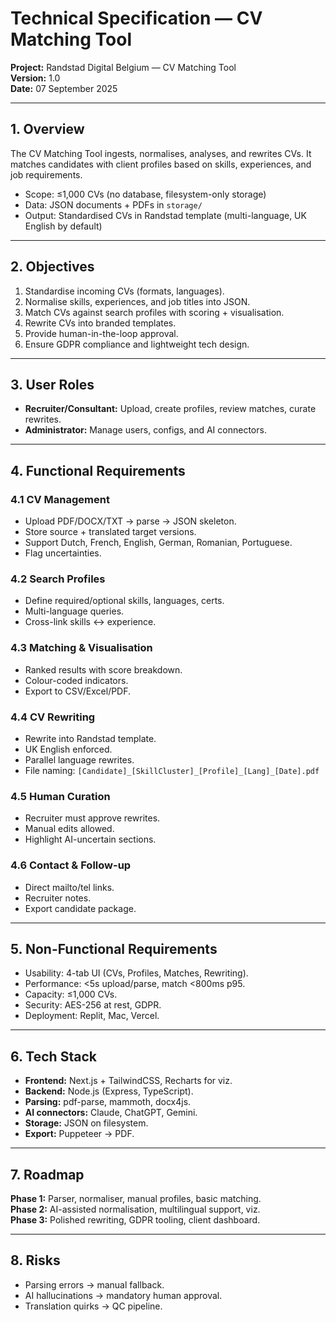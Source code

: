 # Technical Specification — CV Matching Tool
**Project:** Randstad Digital Belgium — CV Matching Tool  
**Version:** 1.0  
**Date:** 07 September 2025  

---

## 1. Overview
The CV Matching Tool ingests, normalises, analyses, and rewrites CVs. It matches candidates with client profiles based on skills, experiences, and job requirements.  

- Scope: ≤1,000 CVs (no database, filesystem-only storage)  
- Data: JSON documents + PDFs in `storage/`  
- Output: Standardised CVs in Randstad template (multi-language, UK English by default)  

---

## 2. Objectives
1. Standardise incoming CVs (formats, languages).  
2. Normalise skills, experiences, and job titles into JSON.  
3. Match CVs against search profiles with scoring + visualisation.  
4. Rewrite CVs into branded templates.  
5. Provide human-in-the-loop approval.  
6. Ensure GDPR compliance and lightweight tech design.  

---

## 3. User Roles
- **Recruiter/Consultant:** Upload, create profiles, review matches, curate rewrites.  
- **Administrator:** Manage users, configs, and AI connectors.  

---

## 4. Functional Requirements

### 4.1 CV Management
- Upload PDF/DOCX/TXT → parse → JSON skeleton.  
- Store source + translated target versions.  
- Support Dutch, French, English, German, Romanian, Portuguese.  
- Flag uncertainties.  

### 4.2 Search Profiles
- Define required/optional skills, languages, certs.  
- Multi-language queries.  
- Cross-link skills ↔ experience.  

### 4.3 Matching & Visualisation
- Ranked results with score breakdown.  
- Colour-coded indicators.  
- Export to CSV/Excel/PDF.  

### 4.4 CV Rewriting
- Rewrite into Randstad template.  
- UK English enforced.  
- Parallel language rewrites.  
- File naming: `[Candidate]_[SkillCluster]_[Profile]_[Lang]_[Date].pdf`  

### 4.5 Human Curation
- Recruiter must approve rewrites.  
- Manual edits allowed.  
- Highlight AI-uncertain sections.  

### 4.6 Contact & Follow-up
- Direct mailto/tel links.  
- Recruiter notes.  
- Export candidate package.  

---

## 5. Non-Functional Requirements
- Usability: 4-tab UI (CVs, Profiles, Matches, Rewriting).  
- Performance: <5s upload/parse, match <800ms p95.  
- Capacity: ≤1,000 CVs.  
- Security: AES-256 at rest, GDPR.  
- Deployment: Replit, Mac, Vercel.  

---

## 6. Tech Stack
- **Frontend:** Next.js + TailwindCSS, Recharts for viz.  
- **Backend:** Node.js (Express, TypeScript).  
- **Parsing:** pdf-parse, mammoth, docx4js.  
- **AI connectors:** Claude, ChatGPT, Gemini.  
- **Storage:** JSON on filesystem.  
- **Export:** Puppeteer → PDF.  

---

## 7. Roadmap
**Phase 1:** Parser, normaliser, manual profiles, basic matching.  
**Phase 2:** AI-assisted normalisation, multilingual support, viz.  
**Phase 3:** Polished rewriting, GDPR tooling, client dashboard.  

---

## 8. Risks
- Parsing errors → manual fallback.  
- AI hallucinations → mandatory human approval.  
- Translation quirks → QC pipeline.  

